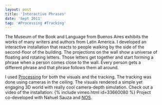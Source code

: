 ```yaml
---
layout: post
title: 'Interactive Phrases'
date: 'Sept 2011'
tag: '#Processing #Tracking'
---
```

The Museum of the Book and Language from Buenos Aires exhibits the works of many writers and authors from Latin America. I developed an interactive installation that reacts to people walking by the side of the second-floor of the building. The projections on the wall show a universe of floating and rotating letters. Those letters get together and start forming a phrase when a person comes close to the wall. Every person gets a different phrase and that phrase follows them all around.

I used [Processing](http://processing.org/) for both the visuals and the tracking. The tracking was done using cameras in the ceiling. The visuals rendered a simple yet engaging 3D world with really cool camera-depth simulation.
Check out a video of the installation: 
{% include vimeo.html id=33660080 %}
Project co-developed with Nahuel Sauza and [NOS](http://nos.com.ar/).
